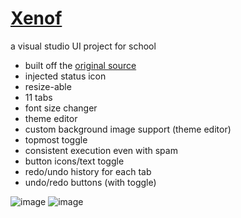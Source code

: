 # [Xenof](https://github.com/rekitrelt/Xenof/releases/latest/download/Xenof.zip)
a visual studio UI project for school

- built off the [original source](https://rizve.us.to/Xeno/)
- injected status icon
- resize-able
- 11 tabs
- font size changer
- theme editor
- custom background image support (theme editor)
- topmost toggle
- consistent execution even with spam
- button icons/text toggle
- redo/undo history for each tab
- undo/redo buttons (with toggle)
  
![image](https://github.com/user-attachments/assets/16402b1a-57e7-4cf1-8989-af1970066641)
![image](https://github.com/user-attachments/assets/da944c18-ff8b-4e69-b408-19958fe06d2c)
